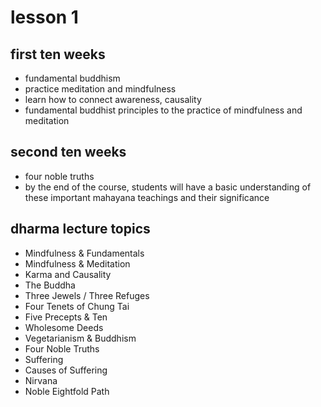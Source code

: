 # lesson 1

## first ten weeks

- fundamental buddhism
- practice meditation and mindfulness
- learn how to connect awareness, causality
- fundamental buddhist principles to the practice of mindfulness and meditation

## second ten weeks

- four noble truths
- by the end of the course, students will have a basic understanding of these important mahayana teachings and their significance

## dharma lecture topics

- Mindfulness & Fundamentals
- Mindfulness & Meditation
- Karma and Causality
- The Buddha
- Three Jewels / Three Refuges
- Four Tenets of Chung Tai
- Five Precepts & Ten
- Wholesome Deeds
- Vegetarianism & Buddhism
- Four Noble Truths
- Suffering
- Causes of Suffering
- Nirvana
- Noble Eightfold Path
